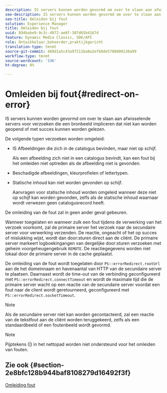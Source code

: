 ```yaml
---
description: IS servers kunnen worden gevormd om over te slaan aan afwisselende servers voor verzoeken die een bronbeeld impliceren dat niet kan worden geopend of met succes kunnen worden gelezen.
seo-description: IS servers kunnen worden gevormd om over te slaan aan afwisselende servers voor verzoeken die een bronbeeld impliceren dat niet kan worden geopend of met succes kunnen worden gelezen.
seo-title: Omleiden bij fout
solution: Experience Manager
title: Omleiden bij fout
uuid: 894babe9-9c3c-4972-ae8f-387d65b4167d
feature: Dynamic Media Classic, SDK/API
role: Ontwikkelaar,beheerder,praktijkgericht
translation-type: tm+mt
source-git-commit: 469d1a5c43a972116a8a2efb0de5708800130a99
workflow-type: tm+mt
source-wordcount: '336'
ht-degree: 0%

---
```



# Omleiden bij fout{#redirect-on-error}

IS servers kunnen worden gevormd om over te slaan aan afwisselende servers voor verzoeken die een bronbeeld impliceren dat niet kan worden geopend of met succes kunnen worden gelezen.

De volgende typen verzoeken worden omgeleid:

* IS Afbeeldingen die zich in de catalogus bevinden, maar niet op schijf.

   Als een afbeelding zich niet in een catalogus bevindt, kan een fout bij het omleiden niet optreden als de afbeelding niet is gevonden.

* Beschadigde afbeeldingen, kleurprofielen of lettertypen.
* Statische inhoud kan niet worden gevonden op schijf.

   Aanvragen voor statische inhoud worden omgeleid wanneer deze niet op schijf kan worden gevonden, zelfs als de statische inhoud waarnaar wordt verwezen geen catalogusrecord heeft.

De omleiding van de fout zal in geen ander geval gebeuren.

Wanneer toegelaten en wanneer zulk een fout tijdens de verwerking van het verzoek voorkomt, zal de primaire server het verzoek naar de secundaire server voor verwerking verzenden. De reactie, ongeacht of het op succes of mislukking wijst, wordt dan door:sturen direct aan de cliënt. De primaire server markeert logboekingangen van dergelijke door:sturen verzoeken met geheim voorgeheugengebruik `REMOTE`. De reactiegegevens worden niet lokaal door de primaire server in de cache geplaatst.

De omleiding van de fout wordt toegelaten door `PS::errorRedirect.rootUrl` aan de het domeinnaam en havenaantal van HTTP van de secundaire server te plaatsen. Daarnaast wordt de time-out van de verbinding geconfigureerd met `PS::errorRedirect.connectTimeout` en wordt de maximale tijd die de primaire server wacht op een reactie van de secundaire server voordat een fout naar de client wordt geretourneerd, geconfigureerd met `PS::errorRedirect.socketTimeout`.

>[!NOTE]
>
>Als de secundaire server niet kan worden gecontacteerd, zal een reactie van de tekstfout aan de cliënt worden teruggekeerd, zelfs als een standaardbeeld of een foutenbeeld wordt gevormd.

>[!NOTE]
>
>Pijptekens (|) in het nettopad worden niet ondersteund voor het omleiden van fouten.

## Zie ook {#section-2e8bfc128b944baf8108279d16492f3f}

[Omleiding fout](../../../is-api/image-serving-api-ref/c-configuration-and-administration/c-server-settings/r-error-redirection.md#reference-268b1bf6ce1b44bb979727c6f5daf1ac)
